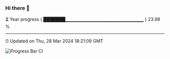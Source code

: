 ### Hi there 👋

⏳ Year progress { ███████▁▁▁▁▁▁▁▁▁▁▁▁▁▁▁▁▁▁▁▁▁▁▁ } 23.98 %

---

⏰ Updated on Thu, 28 Mar 2024 18:21:09 GMT

![Progress Bar CI](https://github.com/ZhaoGui/ZhaoGui/workflows/Progress%20Bar%20CI/badge.svg)

